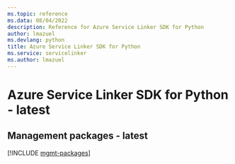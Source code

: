 ```yaml
---
ms.topic: reference
ms.data: 08/04/2022
description: Reference for Azure Service Linker SDK for Python
author: lmazuel
ms.devlang: python
title: Azure Service Linker SDK for Python
ms.service: servicelinker
ms.author: lmazuel
---
```

# Azure Service Linker SDK for Python - latest

## Management packages - latest
[!INCLUDE [mgmt-packages](service-linker-mgmt-index.md)]